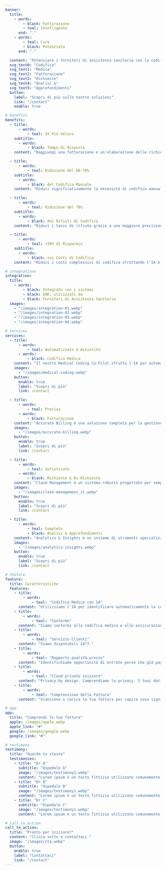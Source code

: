 ```yaml
---
banner:
  title:
    - words:
        - black: Fatturazione
        - teal: Intelligente
      end: "."
    - words:
        - teal: Cura
        - black: Potenziata
      end: "."

  content: "Potenziare i fornitori di assistenza sanitaria con la codifica diagnostica e la fatturazione assistite dall'IA per il futuro della gestione delle entrate e delle richieste di risarcimento."
  svg_text0: "Codifica"
  svg_text1: "Medica"
  svg_text2: "Fatturazione"
  svg_text3: "Richieste"
  svg_text4: "Analisi &"
  svg_text5: "Approfondimenti"
  button:
    label: "Scopri di più sulle nostre soluzioni"
    link: "/contact"
    enable: true

# benefits
benefits:
  - title:
      - words:
          - teal: 5X Più Veloce
    subtitle:
      - words:
          - black: Tempo di Risposta
    content: "Raggiungi una fatturazione e un'elaborazione delle richieste di risarcimento più veloci con l'IA, riducendo i tempi di ciclo complessivi."

  - title:
      - words:
          - teal: Riduzione del 60-70%
    subtitle:
      - words:
          - black: del Codifica Manuale
    content: "Riduci significativamente la necessità di codifica manuale tramite l'automazione."

  - title:
      - words:
          - teal: Riduzione del 70%
    subtitle:
      - words:
          - black: dei Rifiuti di Codifica
    content: "Riduci i tassi di rifiuto grazie a una maggiore precisione e al controllo automatico degli errori."

  - title:
      - words:
          - teal: +30% di Risparmio
    subtitle:
      - words:
          - black: sui Costi di Codifica
    content: "Riduci i costi complessivi di codifica sfruttando l'IA e l'automazione per snellire i processi."

# integrations
integration:
  title:
    - words:
        - black: Integrato con i sistemi
        - black: EHR, utilizzati da
        - black: Fornitori di Assistenza Sanitaria
  images:
    - "/images/integration-01.webp"
    - "/images/integration-02.webp"
    - "/images/integration-03.webp"
    - "/images/integration-04.webp"

# services
services:
  - title:
      - words:
          - teal: Automatizzato & Assistito
      - words:
          - black: Codifica Medica
    content: "Il nostro Medical Coding Co-Pilot sfrutta l'IA per automatizzare l'elaborazione dei dati e l'assegnazione dei codici, riducendo significativamente il carico di lavoro manuale. Con il NLP, interpreta accuratamente il linguaggio medico complesso, minimizzando gli errori di codifica senza cambiare il tuo flusso di lavoro attuale."
    images:
      - "/images/medical-coding.webp"
    button:
      enable: true
      label: "Scopri di più"
      link: /contact

  - title:
      - words:
          - teal: Precisa
      - words:
          - black: Fatturazione
    content: "Accurate Billing è una soluzione completa per la gestione della fatturazione e dei pagamenti progettata per garantire processi di fatturazione precisi e tempestivi. Offre funzionalità come la generazione automatica delle fatture, la rilevazione degli errori e report dettagliati per migliorare la precisione finanziaria e l'efficienza delle aziende."
    images:
      - "/images/accurate-billing.webp"
    button:
      enable: true
      label: "Scopri di più"
      link: /contact

  - title:
      - words:
          - teal: Sofisticato
      - words:
          - black: Richieste & Ri-Richieste
    content: "Claim Management è un sistema robusto progettato per semplificare il processo di presentazione, tracciamento e risoluzione delle richieste di risarcimento assicurativo. Offre funzionalità come l'elaborazione automatica delle richieste, aggiornamenti di stato in tempo reale e report completi per garantire una gestione efficiente e trasparente delle richieste per assicuratori e assicurati. Utilizzando l'IA possiamo rispondere automaticamente ad alcune delle richieste delle compagnie assicurative."
    images:
      - "/images/claim-management_it.webp"
    button:
      enable: true
      label: "Scopri di più"
      link: /contact

  - title:
      - words:
          - teal: Completo
          - black: Analisi & Approfondimenti
    content: "Analytics & Insights è un insieme di strumenti specializzati mirati a migliorare l'efficienza e la precisione del processo di fatturazione medica. Offre funzionalità come report finanziari dettagliati, analisi delle tendenze e modellazione predittiva per aiutare i fornitori di assistenza sanitaria a ottimizzare i cicli di entrate, ridurre gli errori di fatturazione e migliorare i risultati dei pazienti attraverso decisioni basate sui dati."
    images:
      - "/images/analytics-insights.webp"
    button:
      enable: true
      label: "Scopri di più"
      link: /contact

# feature
feature:
  title: Caratteristiche
  features:
    - title:
        - words:
            - teal: "Codifica Medica con IA"
      content: "Utilizziamo l'IA per identificare automaticamente la codifica medica precisa dalle note dei medici."
    - title:
        - words:
            - teal: "Conforme"
      content: "Siamo conformi alla codifica medica e alle assicurazioni svizzere, meno tempo per preoccuparsi delle richieste di assicurazione."
    - title:
        - words:
            - teal: "Servizio Clienti"
      content: "Siamo disponibili 24*7."
    - title:
        - words:
            - teal: "Rapporto qualità-prezzo"
      content: "Identifichiamo opportunità di entrate perse che già pagano per i servizi."
    - title:
        - words:
            - teal: "Cloud privato svizzero"
      content: "Privacy by design. Comprendiamo la privacy. I tuoi dati non lasciano mai la Svizzera."
    - title:
        - words:
            - teal: "Comprensione della Fattura"
      content: "Scansiona o carica la tua fattura per capire cosa significa ogni voce."

# app
app:
  title: "Comprendi le tue fatture"
  apple: /images/apple.webp
  apple_link: "#"
  google: /images/google.webp
  google_link: "#"

# testimony
testimony:
  title: "Guarda tu stesso"
  testimonies:
    - title: "Dr A"
      subtitle: "Ospedale A"
      image: "/images/testimony1.webp"
      content: "Lorem ipsum è un testo fittizio utilizzato comunemente nelle industrie grafiche, di stampa e di pubblicazione per visualizzare in anteprima layout e mockup visivi."
    - title: "Dr B"
      subtitle: "Ospedale B"
      image: "/images/testimony1.webp"
      content: "Lorem ipsum è un testo fittizio utilizzato comunemente nelle industrie grafiche, di stampa e di pubblicazione per visualizzare in anteprima layout e mockup visivi."
    - title: "Dr C"
      subtitle: "Ospedale C"
      image: "/images/testimony1.webp"
      content: "Lorem ipsum è un testo fittizio utilizzato comunemente nelle industrie grafiche, di stampa e di pubblicazione per visualizzare in anteprima layout e mockup visivi."

# call_to_action
call_to_action:
  title: "Pronto per iniziare?"
  content: "Clicca sotto e contattaci."
  image: "/images/cta.webp"
  button:
    enable: true
    label: "Contattaci"
    link: "/contact"
---
```

